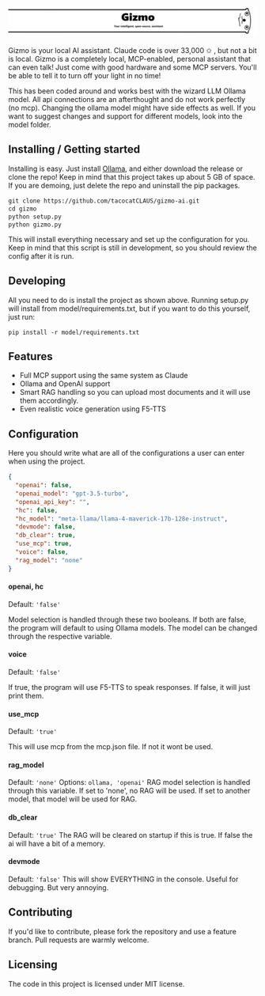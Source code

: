 ![Hi, i'm Gizmo.](/images/gizmorbg.png)
---
Gizmo is your local AI assistant. Claude code is over 33,000 ✩ , but not a bit is local. Gizmo is a completely local, MCP-enabled, personal assistant that can even talk! Just come with good hardware and some MCP servers. You'll be able to tell it to turn off your light in no time!

This has been coded around and works best with the wizard LLM Ollama model. All api connections are an afterthought and do not work perfectly (no mcp). Changing the ollama model might have side effects as well. If you want to suggest changes and support for different models, look into the model folder.

## Installing / Getting started

Installing is easy. Just install [Ollama](https://ollama.com/),
and either download the release or clone the repo!
Keep in mind that this project takes up about 5 GB of space. If you are demoing, just delete the repo and uninstall the pip packages.

```shell
git clone https://github.com/tacocatCLAUS/gizmo-ai.git
cd gizmo
python setup.py
python gizmo.py
```

This will install everything necessary and set up the configuration for you.
Keep in mind that this script is still in development, so you should review the config after it is run.

## Developing
All you need to do is install the project as shown above.
Running setup.py will install from model/requirements.txt, but if you want to do this yourself, just run: 
```shell
pip install -r model/requirements.txt
```

## Features

* Full MCP support using the same system as Claude
* Ollama and OpenAI support
* Smart RAG handling so you can upload most documents and it will use them accordingly.
* Even realistic voice generation using F5-TTS

## Configuration

Here you should write what are all of the configurations a user can enter when
using the project.

```json
{
  "openai": false,
  "openai_model": "gpt-3.5-turbo",
  "openai_api_key": "",
  "hc": false,
  "hc_model": "meta-llama/llama-4-maverick-17b-128e-instruct",
  "devmode": false,
  "db_clear": true,
  "use_mcp": true,
  "voice": false,
  "rag_model": "none"
}
```


#### openai, hc 
Default: `'false'`

Model selection is handled through these two booleans. If both are false, the program will default to using Ollama models. The model can be changed through the respective variable.

#### voice
Default: `'false'`

If true, the program will use F5-TTS to speak responses. If false, it will just print them.

#### use_mcp
Default: `'true'`

This will use mcp from the mcp.json file. If not it wont be used.

#### rag_model
Default: `'none'`
Options: `ollama, 'openai'`
RAG model selection is handled through this variable. If set to 'none', no RAG will be used. If set to another model, that model will be used for RAG.

#### db_clear
Default: `'true'`
The RAG will be cleared on startup if this is true. If false the ai will have a bit of a memory.

#### devmode
Default: `'false'`
This will show EVERYTHING in the console. Useful for debugging. But very annoying.

## Contributing

If you'd like to contribute, please fork the repository and use a feature branch. Pull requests are warmly welcome.

## Licensing
The code in this project is licensed under MIT license.
